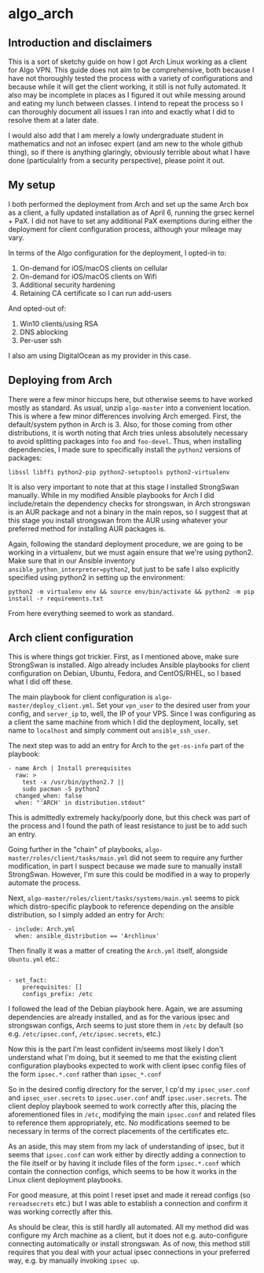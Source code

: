# algo_arch

## Introduction and disclaimers
This is a sort of sketchy guide on how I got Arch Linux working as a client for Algo VPN. This guide does not aim to be comprehensive, both because I have not thoroughly tested the process with a variety of configurations and because while it will get the client working, it still is not fully automated. It also may be incomplete in places as I figured it out while messing around and eating my lunch between classes. I intend to repeat the process so I can thoroughly document all issues I ran into and exactly what I did to resolve them at a later date.

I would also add that I am merely a lowly undergraduate student in mathematics and not an infosec expert (and am new to the whole github thing), so if there is anything glaringly, obviously terrible about what I have done (particulalrly from a security perspective), please point it out.

## My setup

I both performed the deployment from Arch and set up the same Arch box as a client, a fully updated installation as of April 6, running the grsec kernel + PaX. I did not have to set any additional PaX exemptions during either the deployment for client configuration process, although your mileage may vary.

In terms of the Algo configuration for the deployment, I opted-in to:

1. On-demand for iOS/macOS clients on cellular
2. On-demand for iOS/macOS clients on Wifi
3. Additional security hardening 
4. Retaining CA certificate so I can run add-users

And opted-out of:

1. Win10 clients/using RSA
2. DNS ablocking
3. Per-user ssh

I also am using DigitalOcean as my provider in this case.

## Deploying from Arch

There were a few minor hiccups here, but otherwise seems to have worked mostly as standard. As usual, unzip `algo-master` into a convenient location. This is where a few minor differences involving Arch emerged. First, the default/system python in Arch is 3. Also, for those coming from other distributions, it is worth noting that Arch tries unless absolutely necessary to avoid splitting packages into `foo` and `foo-devel`. Thus, when installing dependencies, I made sure to specifically install the `python2` versions of packages:

```
libssl libffi python2-pip python2-setuptools python2-virtualenv
```

It is also very important to note that at this stage I installed StrongSwan manually. While in my modified Ansible playbooks for Arch I did include/retain the dependency checks for strongswan, in Arch strongswan is an AUR package and not a binary in the main repos, so I suggest that at this stage you install strongswan from the AUR using whatever your preferred method for installing AUR packages is.

Again, following the standard deployment procedure, we are going to be working in a virtualenv, but we must again ensure that we're using python2. Make sure that in our Ansible inventory `ansible_python_interpreter=python2`, but just to be safe I also explicitly specified using python2 in setting up the environment: 

```
python2 -m virtualenv env && source env/bin/activate && python2 -m pip install -r requirements.txt
```

From here everything seemed to work as standard.

## Arch client configuration

This is where things got trickier. First, as I mentioned above, make sure StrongSwan is installed. Algo already includes Ansible playbooks for client configuration on Debian, Ubuntu, Fedora, and CentOS/RHEL, so I based what I did off these. 

The main playbook for client configuration is `algo-master/deploy_client.yml`. Set your `vpn_user` to the desired user from your config, and `server_ip` to, well, the IP of your VPS. Since I was configuring as a client the same machine from which I did the deployment, locally, set name to `localhost` and simply comment out `ansible_ssh_user`.

The next step was to add an entry for Arch to the `get-os-info` part of the playbook:

```
- name Arch | Install prerequisites
  raw: >
    test -x /usr/bin/python2.7 ||
    sudo pacman -S python2
  changed_when: false
  when: "'ARCH' in distribution.stdout"
```
  
This is admittedly extremely hacky/poorly done, but this check was part of the process and I found the path of least resistance to just be to add such an entry. 
  
Going further in the "chain" of playbooks, `algo-master/roles/client/tasks/main.yml` did not seem to require any further modification, in part I suspect because we made sure to manually install StrongSwan. However, I'm sure this could be modified in a way to properly automate the process.

Next, `algo-master/roles/client/tasks/systems/main.yml` seems to pick which distro-specific playbook to reference depending on the ansible distribution, so I simply added an entry for Arch:

```
- include: Arch.yml
  when: ansible_distribution == 'Archlinux'
```
  
Then finally it was a matter of creating the `Arch.yml` itself, alongside `Ubuntu.yml` etc.:

```---

- set_fact:
    prerequisites: []
    configs_prefix: /etc
```
I followed the lead of the Debian playbook here. Again, we are assuming dependencies are already installed, and as for the various ipsec and strongswan configs, Arch seems to just store them in `/etc` by default (so e.g. `/etc/ipsec.conf`, `/etc/ipsec.secrets`, etc.)

Now this is the part I'm least confident in/seems most likely I don't understand what I'm doing, but it seemed to me that the existing client configuration playbooks expected to work with client ipsec config files of the form `ipsec.*.conf` rather than `ipsec_*.conf`

So in the desired config directory for the server, I cp'd my `ipsec_user.conf` and `ipsec_user.secrets` to `ipsec.user.conf` andf `ipsec.user.secrets`. The client deploy playbook seemed to work correctly after this, placing the aforementioned files in `/etc`, modifying the main `ipsec.conf` and related files to reference them appropriately, etc. No modifications seemed to be necessary in terms of the correct placements of the certificates etc.

As an aside, this may stem from my lack of understanding of ipsec, but it seems that `ipsec.conf` can work either by directly adding a connection to the file itself or by having it include files of the form `ipsec.*.conf` which contain the connection configs, which seems to be how it works in the Linux client deployment playbooks.

For good measure, at this point I reset ipset and made it reread configs (so `rereadsecrets` etc.) but I was able to establish a connection and confirm it was working correctly after this.

As should be clear, this is still hardly all automated. All my method did was configure my Arch machine as a client, but it does not e.g. auto-configure connecting automatically or install strongswan. As of now, this method still requires that you deal with your actual ipsec connections in your preferred way, e.g. by manually invoking `ipsec up`.
 



